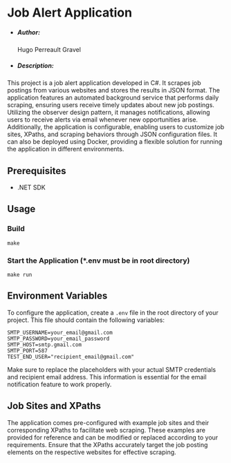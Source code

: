 # Job Alert Application

- ##### Author:
  
  Hugo Perreault Gravel

- ##### Description:
This project is a job alert application developed in C#. It scrapes job postings from various websites and stores the results in JSON format. The application features an automated background service that performs daily scraping, ensuring users receive timely updates about new job postings. Utilizing the observer design pattern, it manages notifications, allowing users to receive alerts via email whenever new opportunities arise. Additionally, the application is configurable, enabling users to customize job sites, XPaths, and scraping behaviors through JSON configuration files. It can also be deployed using Docker, providing a flexible solution for running the application in different environments.

## Prerequisites

- .NET SDK

## Usage

### Build

```
make 
```

### Start the Application (*.env must be in root directory)

```
make run
```



## Environment Variables

To configure the application, create a `.env` file in the root directory of your project. This file should contain the following variables:

```
SMTP_USERNAME=your_email@gmail.com
SMTP_PASSWORD=your_email_password
SMTP_HOST=smtp.gmail.com
SMTP_PORT=587
TEST_END_USER="recipient_email@gmail.com"
```

Make sure to replace the placeholders with your actual SMTP credentials and recipient email address. This information is essential for the email notification feature to work properly.

## Job Sites and XPaths

The application comes pre-configured with example job sites and their corresponding XPaths to facilitate web scraping. These examples are provided for reference and can be modified or replaced according to your requirements. Ensure that the XPaths accurately target the job posting elements on the respective websites for effective scraping.
